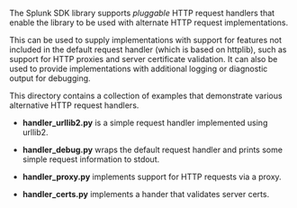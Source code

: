 The Splunk SDK library supports _pluggable_ HTTP request handlers that enable
the library to be used with alternate HTTP request implementations.

This can be used to supply implementations with support for features not 
included in the default request handler (which is based on httplib), such as
support for HTTP proxies and server certificate validation. It can also be used
to provide implementations with additional logging or diagnostic output for
debugging.

This directory contains a collection of examples that demonstrate various 
alternative HTTP request handlers.

* **handler_urllib2.py** is a simple request handler implemented using urllib2.

* **handler_debug.py** wraps the default request handler and prints some
  simple request information to stdout.

* **handler_proxy.py** implements support for HTTP requests via a proxy.

* **handler_certs.py** implements a hander that validates server certs.

